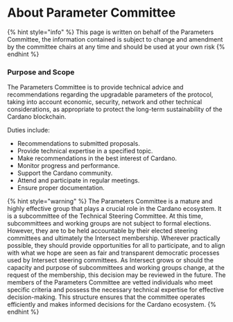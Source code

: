 # About Parameter Committee

{% hint style="info" %}
This page is written on behalf of the Parameters Committee, the information contained is subject to change and amendment by the committee chairs at any time and should be used at your own risk
{% endhint %}



### Purpose and Scope

The Parameters Committee is to provide technical advice and recommendations regarding the upgradable parameters of the protocol, taking into account economic, security, network and other technical considerations, as appropriate to protect the long-term sustainability of the Cardano blockchain.

Duties include:

* Recommendations to submitted proposals.
* Provide technical expertise in a specified topic.
* Make recommendations in the best interest of Cardano.
* Monitor progress and performance.
* Support the Cardano community.
* Attend and participate in regular meetings.
* Ensure proper documentation.



{% hint style="warning" %}
The Parameters Committee is a mature and highly effective group that plays a crucial role in the Cardano ecosystem. It is a subcommittee of the Technical Steering Committee. At this time, subcommittees and working groups are not subject to formal elections. However, they are to be held accountable by their elected steering committees and ultimately the Intersect membership. Wherever practically possible, they should provide opportunities for all to participate, and to align with what we hope are seen as fair and transparent democratic processes used by Intersect steering committees. As Intersect grows or should the capacity and purpose of subcommittees and working groups change, at the request of the membership, this decision may be reviewed in the future. The members of the Parameters Committee are vetted individuals who meet specific criteria and possess the necessary technical expertise for effective decision-making. This structure ensures that the committee operates efficiently and makes informed decisions for the Cardano ecosystem.
{% endhint %}
